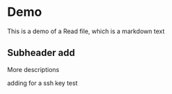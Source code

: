 # Demo

This is a demo of a Read file, which is a markdown text

## Subheader add

More descriptions

adding for a ssh key test
